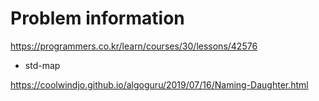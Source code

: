 # Problem information

<https://programmers.co.kr/learn/courses/30/lessons/42576>

- std-map

<https://coolwindjo.github.io/algoguru/2019/07/16/Naming-Daughter.html>
